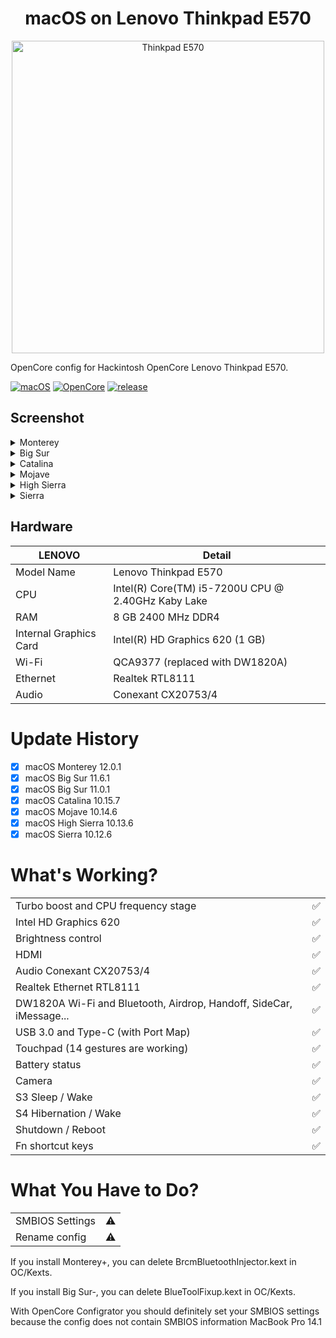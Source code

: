 <h1 align="center"> macOS on Lenovo Thinkpad E570 </h1>

<p align="center">
  <img src="https://github.com/yusfklncc/Lenovo-Thinkpad-E570-Hackintosh/blob/main/ThinkPad%20E570.png" alt="Thinkpad E570" width="500">
</p>

OpenCore config for Hackintosh OpenCore Lenovo Thinkpad E570.

[![macOS](https://img.shields.io/badge/macOS-12.0.1-orange)](https://www.apple.com/tr/macos/big-sur/)
[![OpenCore](https://img.shields.io/badge/OpenCore-0.7.5-9cf)](https://github.com/acidanthera/OpenCorePkg)
[![release](https://img.shields.io/badge/download-lastest%20version-blue.svg)](https://github.com/relaxewdy/Thinkpad-E570-Hackintosh-OpenCore/releases)

## Screenshot
<details>
<summary>Monterey</summary>

![](https://github.com/yusfklncc/Lenovo-Thinkpad-E570-Hackintosh/blob/main/macOS%20Screenshots/Monterey.png)

</details>
<details>
<summary>Big Sur</summary>

![](https://github.com/yusfklncc/Lenovo-Thinkpad-E570-Hackintosh/blob/main/macOS%20Screenshots/Big%20Sur.png)

</details>
<details>
<summary>Catalina</summary>

![](https://github.com/yusfklncc/Lenovo-Thinkpad-E570-Hackintosh/blob/main/macOS%20Screenshots/Catalina.png)

</details>
<details>
<summary>Mojave</summary>

![](https://github.com/yusfklncc/Lenovo-Thinkpad-E570-Hackintosh/blob/main/macOS%20Screenshots/Mojave.png)

</details>
<details>
<summary>High Sierra</summary>

![](https://github.com/yusfklncc/Lenovo-Thinkpad-E570-Hackintosh/blob/main/macOS%20Screenshots/High%20Sierra.png)

</details>
<details>
<summary>Sierra</summary>

![](https://github.com/yusfklncc/Lenovo-Thinkpad-E570-Hackintosh/blob/main/macOS%20Screenshots/Sierra.png)

</details>

<!-- omit in toc -->
## Hardware

| **LENOVO** | Detail                                                  |
| ------------------- | ------------------------------------------- |
| Model Name      | Lenovo Thinkpad E570      |
| CPU              | Intel(R) Core(TM) i5-7200U CPU @ 2.40GHz Kaby Lake             |
| RAM           | 8 GB 2400 MHz DDR4    |
| Internal Graphics Card | Intel(R) HD Graphics 620 (1 GB)                     |
| Wi-Fi             | QCA9377 (replaced with DW1820A) |
| Ethernet          | Realtek RTL8111            |
| Audio       | Conexant CX20753/4                       |

# Update History
- [x] macOS Monterey 12.0.1
- [x] macOS Big Sur 11.6.1
- [x] macOS Big Sur 11.0.1
- [x] macOS Catalina 10.15.7
- [x] macOS Mojave 10.14.6
- [x] macOS High Sierra 10.13.6
- [x] macOS Sierra 10.12.6

# What's Working?
|                                 |                                    |
| -----------------------------------  | -------- |
|  Turbo boost and CPU frequency stage |  ✅  |
|  Intel HD Graphics 620              |  ✅  |
|  Brightness control                  |  ✅  |
|  HDMI                                |  ✅  |
|  Audio Conexant CX20753/4            |  ✅  |
|  Realtek Ethernet RTL8111            |  ✅  | 
|  DW1820A Wi-Fi and Bluetooth, Airdrop, Handoff, SideCar, iMessage...         |  ✅  |
|  USB 3.0 and Type-C (with Port Map)        |  ✅  |
|  Touchpad (14 gestures are working)   |  ✅  |
|  Battery status   |  ✅  |
|  Camera   |  ✅  |
|  S3 Sleep / Wake   |  ✅  |
|  S4 Hibernation / Wake   |  ✅  |
|  Shutdown / Reboot   |  ✅  |
|  Fn shortcut keys   |  ✅  |
 
# What You Have to Do?
|                                 |                                    |
| -----------------------------------  | -------- |
|  SMBIOS Settings  | ⚠️ |
|  Rename config    | ⚠️ |

If you install Monterey+, you can delete BrcmBluetoothInjector.kext in OC/Kexts. 

If you install Big Sur-, you can delete BlueToolFixup.kext in OC/Kexts.

With OpenCore Configrator you should definitely set your SMBIOS settings because the config does not contain SMBIOS information MacBook Pro 14.1
